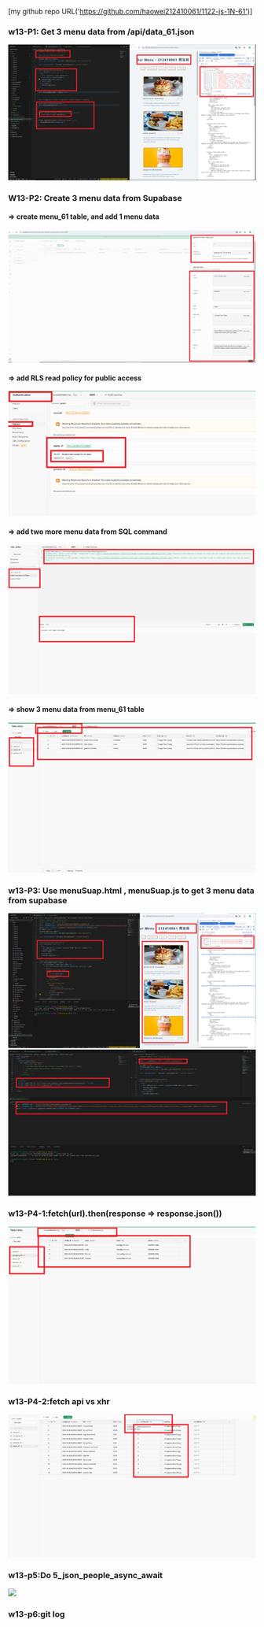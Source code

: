 [my github repo URL('https://github.com/haowei212410061/1122-js-1N-61')]

### w13-P1: Get 3 menu data from /api/data_61.json

![](w13-p1.png)

### W13-P2: Create 3 menu data from Supabase

#### => create menu_61 table, and add 1 menu data
 
![](w13-p2-1.png)
 
#### => add RLS read policy for public access
 
![](w13-p2-2.png)
 
#### => add two more menu data from SQL command
 
![](w13-p2-3.png)
 
#### => show 3 menu data from menu_61 table
 
![](w13-p2-4.png)
 

### w13-P3: Use menuSuap.html , menuSuap.js to get 3 menu data from supabase

![](w13-p3-1.png)
![](w13-p3-2.png)

### w13-P4-1:fetch(url).then(response => response.json())

![](w13-p4-1.png)

### w13-P4-2:fetch api vs xhr
![](w13-p4-2.png)

### w13-p5:Do 5_json_people_async_await
![](w13-p5.png)

### w13-p6:git log

```



```
